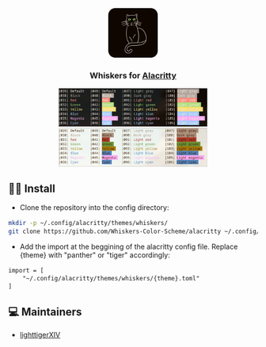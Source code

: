 <div align="center">

<img src="https://raw.githubusercontent.com/Whiskers-Color-Scheme/assets/main/logos/logo-rounded.webp" width="100">

### Whiskers for [Alacritty](https://github.com/alacritty/alacritty)

<div>
    <img src="panther-preview.webp" width="300">
    <img src="tiger-preview.webp" width="300">
</div>
</div>

## 👷‍♂️ Install

- Clone the repository into the config directory:
```sh
mkdir -p ~/.config/alacritty/themes/whiskers/
git clone https://github.com/Whiskers-Color-Scheme/alacritty ~/.config/alacritty/themes/whiskers/ 
```

- Add the import at the beggining of the alacritty config file. Replace {theme} with "panther" or "tiger" accordingly:
```
import = [
    "~/.config/alacritty/themes/whiskers/{theme}.toml"
]
```

## 💻 Maintainers

- [lighttigerXIV](https://github.com/lighttigerxiv)